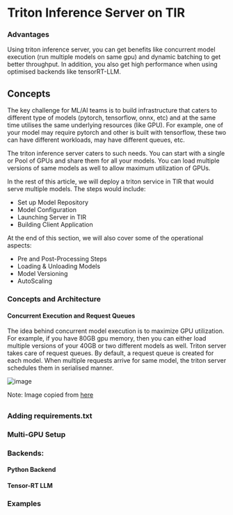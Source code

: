 # Triton Inference Server on TIR

### Advantages 
Using triton inference server, you can get benefits like concurrent model execution (run multiple models on same gpu) and dynamic batching to get better throughput. In addition, you also get high performance when using optimised backends like tensorRT-LLM. 

## Concepts
The key challenge for ML/AI teams is to build infrastructure that caters to different type of models (pytorch, tensorflow, onnx, etc) and at the same time utilises the same underlying resources (like GPU). For example, one of your model may require pytorch and other is built with tensorflow, these two can have different workloads, may have different queues, etc. 

The triton inference server caters to such needs. You can start with a single or Pool of GPUs and share them for all your models. You can load multiple versions of same models as well to allow maximum utilization of GPUs.  

In the rest of this article, we will deploy a triton service in TIR that would serve multiple models. The steps would include:
- Set up Model Repository
- Model Configuration
- Launching Server in TIR
- Building Client Application

At the end of this section, we will also cover some of the operational aspects:
- Pre and Post-Processing Steps
- Loading & Unloading Models 
- Model Versioning 
- AutoScaling 

### Concepts and Architecture 
#### 
#### Concurrent Execution and Request Queues
The idea behind concurrent model execution is to maximize GPU utilization. For example, if you have 80GB gpu memory, then you can either load multiple versions of your 40GB or two different models as well. Triton server takes care of request queues. By default, a request queue is created for each model.  When multiple requests arrive for same model, the triton server schedules them in serialised manner. 

![image](https://github.com/mindhash/tir-samples/assets/10277894/79dc6a80-d35c-4e03-97f1-8bc0c769cbcc)


Note: Image copied from [here](https://github.com/triton-inference-server/server/blob/main/docs/user_guide/architecture.md)

## 

### Adding requirements.txt 

### Multi-GPU Setup 

### Backends:

#### Python Backend

#### Tensor-RT LLM 


### Examples
